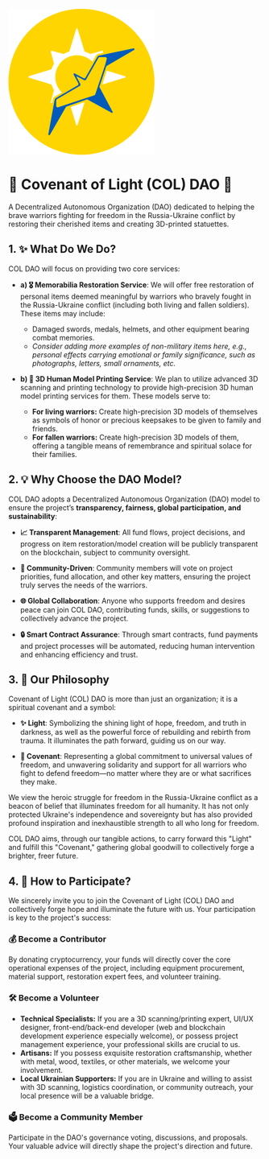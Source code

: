 ![COL DAO Logo](./Assets/COLDAO290.png)
# 🌟 Covenant of Light (COL) DAO 🌟

A Decentralized Autonomous Organization (DAO) dedicated to helping the brave warriors fighting for freedom in the Russia-Ukraine conflict by restoring their cherished items and creating 3D-printed statuettes.

## 1. ✨ What Do We Do?

COL DAO will focus on providing two core services:

-   **a) 🎖️ Memorabilia Restoration Service**:
    We will offer free restoration of personal items deemed meaningful by warriors who bravely fought in the Russia-Ukraine conflict (including both living and fallen soldiers). These items may include:
    -   Damaged swords, medals, helmets, and other equipment bearing combat memories.
    -   *Consider adding more examples of non-military items here, e.g., personal effects carrying emotional or family significance, such as photographs, letters, small ornaments, etc.*

-   **b) 👤 3D Human Model Printing Service**:
    We plan to utilize advanced 3D scanning and printing technology to provide high-precision 3D human model printing services for them. These models serve to:
    -   **For living warriors:** Create high-precision 3D models of themselves as symbols of honor or precious keepsakes to be given to family and friends.
    -   **For fallen warriors:** Create high-precision 3D models of them, offering a tangible means of remembrance and spiritual solace for their families.

## 2. 💡 Why Choose the DAO Model?

COL DAO adopts a Decentralized Autonomous Organization (DAO) model to ensure the project’s **transparency, fairness, global participation, and sustainability**:

-   **📈 Transparent Management**:
    All fund flows, project decisions, and progress on item restoration/model creation will be publicly transparent on the blockchain, subject to community oversight.

-   **🤝 Community-Driven**:
    Community members will vote on project priorities, fund allocation, and other key matters, ensuring the project truly serves the needs of the warriors.

-   **🌐 Global Collaboration**:
    Anyone who supports freedom and desires peace can join COL DAO, contributing funds, skills, or suggestions to collectively advance the project.

-   **🔒 Smart Contract Assurance**:
    Through smart contracts, fund payments and project processes will be automated, reducing human intervention and enhancing efficiency and trust.

## 3. 🙏 Our Philosophy

Covenant of Light (COL) DAO is more than just an organization; it is a spiritual covenant and a symbol:

-   **✨ Light**:
    Symbolizing the shining light of hope, freedom, and truth in darkness, as well as the powerful force of rebuilding and rebirth from trauma. It illuminates the path forward, guiding us on our way.

-   **🤝 Covenant**:
    Representing a global commitment to universal values of freedom, and unwavering solidarity and support for all warriors who fight to defend freedom—no matter where they are or what sacrifices they make.

We view the heroic struggle for freedom in the Russia-Ukraine conflict as a beacon of belief that illuminates freedom for all humanity. It has not only protected Ukraine's independence and sovereignty but has also provided profound inspiration and inexhaustible strength to all who long for freedom.

COL DAO aims, through our tangible actions, to carry forward this "Light" and fulfill this "Covenant," gathering global goodwill to collectively forge a brighter, freer future.

## 4. 🚀 How to Participate?

We sincerely invite you to join the Covenant of Light (COL) DAO and collectively forge hope and illuminate the future with us. Your participation is key to the project's success:

### 💰 Become a Contributor

By donating cryptocurrency, your funds will directly cover the core operational expenses of the project, including equipment procurement, material support, restoration expert fees, and volunteer training.

### 🛠️ Become a Volunteer

* **Technical Specialists:** If you are a 3D scanning/printing expert, UI/UX designer, front-end/back-end developer (web and blockchain development experience especially welcome), or possess project management experience, your professional skills are crucial to us.
* **Artisans:** If you possess exquisite restoration craftsmanship, whether with metal, wood, textiles, or other materials, we welcome your involvement.
* **Local Ukrainian Supporters:** If you are in Ukraine and willing to assist with 3D scanning, logistics coordination, or community outreach, your local presence will be a valuable bridge.

### 🗳️ Become a Community Member

Participate in the DAO's governance voting, discussions, and proposals. Your valuable advice will directly shape the project's direction and future.
